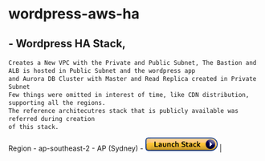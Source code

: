 # wordpress-aws-ha

## - Wordpress HA Stack, 
	Creates a New VPC with the Private and Public Subnet, The Bastion and ALB is hosted in Public Subnet and the wordpress app 
	and Aurora DB Cluster with Master and Read Replica created in Private Subnet
	Few things were omitted in interest of time, like CDN distribution, supporting all the regions.
	The reference architecutres stack that is publicly available was referred during creation 
	of this stack. 
	
Region -  ap-southeast-2 - AP (Sydney) - [![cloudformation-launch-stack](images/cloudformation-launch-stack.png)](https://console.aws.amazon.com/cloudformation/home?region=ap-southeast-2#/stacks/new?stackName=WordPress&templateURL=https://s3-ap-southeast-2.amazonaws.com/nvn-wordpress/aws-wordpress-main.yml) |
